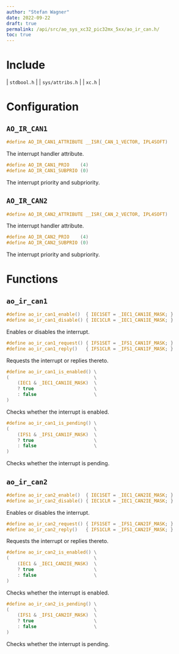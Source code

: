 ```yaml
---
author: "Stefan Wagner"
date: 2022-09-22
draft: true
permalink: /api/src/ao_sys_xc32_pic32mx_5xx/ao_ir_can.h/
toc: true
---
```


# Include

| `stdbool.h` |
| `sys/attribs.h` |
| `xc.h` |

# Configuration

## `AO_IR_CAN1`

```c
#define AO_IR_CAN1_ATTRIBUTE __ISR(_CAN_1_VECTOR, IPL4SOFT)
```

The interrupt handler attribute.

```c
#define AO_IR_CAN1_PRIO    (4)
#define AO_IR_CAN1_SUBPRIO (0)
```

The interrupt priority and subpriority.

## `AO_IR_CAN2`

```c
#define AO_IR_CAN2_ATTRIBUTE __ISR(_CAN_2_VECTOR, IPL4SOFT)
```

The interrupt handler attribute.

```c
#define AO_IR_CAN2_PRIO    (4)
#define AO_IR_CAN2_SUBPRIO (0)
```

The interrupt priority and subpriority.

# Functions

## `ao_ir_can1`

```c
#define ao_ir_can1_enable()  { IEC1SET = _IEC1_CAN1IE_MASK; }
#define ao_ir_can1_disable() { IEC1CLR = _IEC1_CAN1IE_MASK; }
```

Enables or disables the interrupt.

```c
#define ao_ir_can1_request() { IFS1SET = _IFS1_CAN1IF_MASK; }
#define ao_ir_can1_reply()   { IFS1CLR = _IFS1_CAN1IF_MASK; }
```

Requests the interrupt or replies thereto.

```c
#define ao_ir_can1_is_enabled() \
(                               \
    (IEC1 & _IEC1_CAN1IE_MASK)  \
    ? true                      \
    : false                     \
)
```

Checks whether the interrupt is enabled.

```c
#define ao_ir_can1_is_pending() \
(                               \
    (IFS1 & _IFS1_CAN1IF_MASK)  \
    ? true                      \
    : false                     \
)
```

Checks whether the interrupt is pending.

## `ao_ir_can2`

```c
#define ao_ir_can2_enable()  { IEC1SET = _IEC1_CAN2IE_MASK; }
#define ao_ir_can2_disable() { IEC1CLR = _IEC1_CAN2IE_MASK; }
```

Enables or disables the interrupt.

```c
#define ao_ir_can2_request() { IFS1SET = _IFS1_CAN2IF_MASK; }
#define ao_ir_can2_reply()   { IFS1CLR = _IFS1_CAN2IF_MASK; }
```

Requests the interrupt or replies thereto.

```c
#define ao_ir_can2_is_enabled() \
(                               \
    (IEC1 & _IEC1_CAN2IE_MASK)  \
    ? true                      \
    : false                     \
)
```

Checks whether the interrupt is enabled.

```c
#define ao_ir_can2_is_pending() \
(                               \
    (IFS1 & _IFS1_CAN2IF_MASK)  \
    ? true                      \
    : false                     \
)
```

Checks whether the interrupt is pending.

